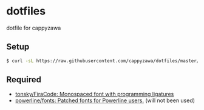 # dotfiles
dotfile for cappyzawa

## Setup
```bash
$ curl -sL https://raw.githubusercontent.com/cappyzawa/dotfiles/master/etc/install | bash
```

## Required
* [tonsky/FiraCode: Monospaced font with programming ligatures](https://github.com/tonsky/FiraCode)
* [powerline/fonts: Patched fonts for Powerline users\.](https://github.com/powerline/fonts#quick-installation) (will not been used)
